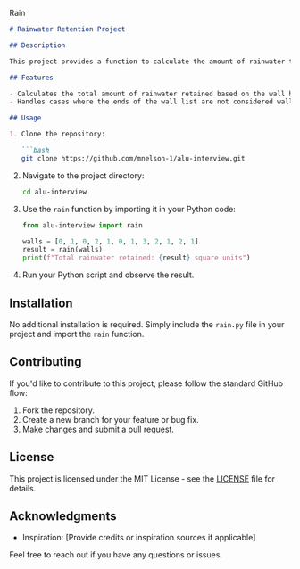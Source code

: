 Rain

```markdown
# Rainwater Retention Project

## Description

This project provides a function to calculate the amount of rainwater that can be retained after a rainstorm, given a list of non-negative integers representing wall heights.

## Features

- Calculates the total amount of rainwater retained based on the wall heights.
- Handles cases where the ends of the wall list are not considered walls.

## Usage

1. Clone the repository:

   ```bash
   git clone https://github.com/mnelson-1/alu-interview.git
   ```

2. Navigate to the project directory:

   ```bash
   cd alu-interview
   ```

3. Use the `rain` function by importing it in your Python code:

   ```python
   from alu-interview import rain

   walls = [0, 1, 0, 2, 1, 0, 1, 3, 2, 1, 2, 1]
   result = rain(walls)
   print(f"Total rainwater retained: {result} square units")
   ```

4. Run your Python script and observe the result.

## Installation

No additional installation is required. Simply include the `rain.py` file in your project and import the `rain` function.


## Contributing

If you'd like to contribute to this project, please follow the standard GitHub flow:

1. Fork the repository.
2. Create a new branch for your feature or bug fix.
3. Make changes and submit a pull request.

## License

This project is licensed under the MIT License - see the [LICENSE](LICENSE) file for details.

## Acknowledgments

- Inspiration: [Provide credits or inspiration sources if applicable]

Feel free to reach out if you have any questions or issues.
